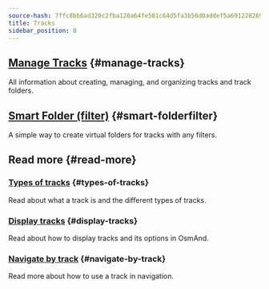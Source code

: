 ```yaml
---
source-hash: 7ffc8bb6ad320c2fba120a64fe501c64d5fa3b56d0addef5a691228269465d64
title: Tracks
sidebar_position: 8
---
```


## [Manage Tracks](./manage-tracks.md) {#manage-tracks}

All information about creating, managing, and organizing tracks and track folders.

## [Smart Folder (filter)](./smart-folder.md) {#smart-folderfilter}

A simple way to create virtual folders for tracks with any filters.

## Read more {#read-more}

### [Types of tracks](../../map/tracks/index.md#types-of-tracks) {#types-of-tracks}

Read about what a track is and the different types of tracks.

### [Display tracks](../../map/tracks/index.md#display-tracks) {#display-tracks}

Read about how to display tracks and its options in OsmAnd.

### [Navigate by track](../../navigation/setup/gpx-navigation.md) {#navigate-by-track}

Read more about how to use a track in navigation.
